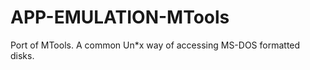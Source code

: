 APP-EMULATION-MTools
====================

Port of MTools. A common Un*x way of accessing MS-DOS formatted disks.
